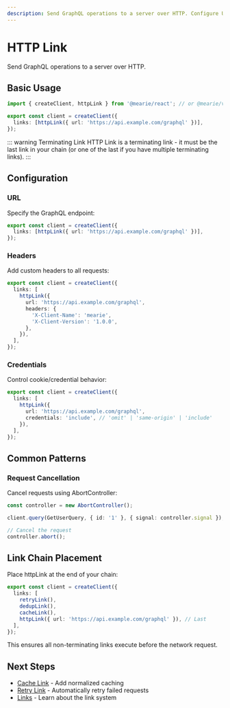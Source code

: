 ```yaml
---
description: Send GraphQL operations to a server over HTTP. Configure URL, headers, credentials, and request cancellation for your GraphQL endpoint.
---
```


# HTTP Link

Send GraphQL operations to a server over HTTP.

## Basic Usage

```typescript
import { createClient, httpLink } from '@mearie/react'; // or @mearie/vue, @mearie/svelte, @mearie/solid

export const client = createClient({
  links: [httpLink({ url: 'https://api.example.com/graphql' })],
});
```

::: warning Terminating Link
HTTP Link is a terminating link - it must be the last link in your chain (or one of the last if you have multiple terminating links).
:::

## Configuration

### URL

Specify the GraphQL endpoint:

```typescript
export const client = createClient({
  links: [httpLink({ url: 'https://api.example.com/graphql' })],
});
```

### Headers

Add custom headers to all requests:

```typescript
export const client = createClient({
  links: [
    httpLink({
      url: 'https://api.example.com/graphql',
      headers: {
        'X-Client-Name': 'mearie',
        'X-Client-Version': '1.0.0',
      },
    }),
  ],
});
```

### Credentials

Control cookie/credential behavior:

```typescript
export const client = createClient({
  links: [
    httpLink({
      url: 'https://api.example.com/graphql',
      credentials: 'include', // 'omit' | 'same-origin' | 'include'
    }),
  ],
});
```

## Common Patterns

### Request Cancellation

Cancel requests using AbortController:

```typescript
const controller = new AbortController();

client.query(GetUserQuery, { id: '1' }, { signal: controller.signal });

// Cancel the request
controller.abort();
```

## Link Chain Placement

Place httpLink at the end of your chain:

```typescript
export const client = createClient({
  links: [
    retryLink(),
    dedupLink(),
    cacheLink(),
    httpLink({ url: 'https://api.example.com/graphql' }), // Last
  ],
});
```

This ensures all non-terminating links execute before the network request.

## Next Steps

- [Cache Link](/links/cache) - Add normalized caching
- [Retry Link](/links/retry) - Automatically retry failed requests
- [Links](/guides/links) - Learn about the link system
